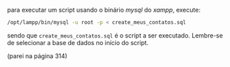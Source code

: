para executar um script usando o binário *mysql* do *xampp*, execute:

```bash
/opt/lampp/bin/mysql -u root -p < create_meus_contatos.sql
```

sendo que `create_meus_contatos.sql` é o script a ser executado. Lembre-se de selecionar a base de dados no início do script.

(parei na página 314)
